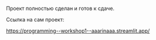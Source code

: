 Проект полностью сделан и готов к сдаче.

Ссылка на сам проект:

https://programming--workshop1--aaarinaaa.streamlit.app/

